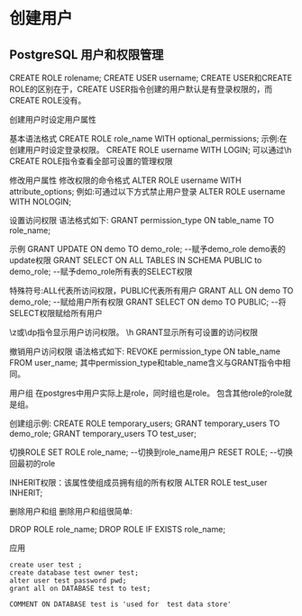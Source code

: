 # 创建用户

## PostgreSQL 用户和权限管理

CREATE ROLE rolename;
CREATE USER username;
CREATE USER和CREATE ROLE的区别在于，CREATE USER指令创建的用户默认是有登录权限的，而CREATE ROLE没有。

创建用户时设定用户属性

基本语法格式
CREATE ROLE role_name WITH optional_permissions;
示例:在创建用户时设定登录权限。
CREATE ROLE username WITH LOGIN;
可以通过\h CREATE ROLE指令查看全部可设置的管理权限


修改用户属性
修改权限的命令格式
ALTER ROLE username WITH attribute_options;
例如:可通过以下方式禁止用户登录
ALTER ROLE username WITH NOLOGIN;

设置访问权限
语法格式如下:
GRANT permission_type ON table_name TO role_name;

示例
GRANT UPDATE ON demo TO demo_role; --赋予demo_role demo表的update权限
GRANT SELECT ON ALL TABLES IN SCHEMA PUBLIC to demo_role; --赋予demo_role所有表的SELECT权限

特殊符号:ALL代表所访问权限，PUBLIC代表所有用户
GRANT ALL ON demo TO demo_role; --赋给用户所有权限
GRANT SELECT ON demo TO PUBLIC; --将SELECT权限赋给所有用户

\z或\dp指令显示用户访问权限。
\h GRANT显示所有可设置的访问权限

撤销用户访问权限
语法格式如下:
REVOKE permission_type ON table_name FROM user_name;
其中permission_type和table_name含义与GRANT指令中相同。

用户组
在postgres中用户实际上是role，同时组也是role。 包含其他role的role就是组。

创建组示例:
CREATE ROLE temporary_users;
GRANT temporary_users TO demo_role;
GRANT temporary_users TO test_user;

切换ROLE
SET ROLE role_name; --切换到role_name用户
RESET ROLE; --切换回最初的role


INHERIT权限：该属性使组成员拥有组的所有权限
ALTER ROLE test_user INHERIT;

删除用户和组
删除用户和组很简单:

DROP ROLE role_name;
DROP ROLE IF EXISTS role_name;



应用

```
create user test ;
create database test owner test;
alter user test password pwd;
grant all on DATABASE test to test;

COMMENT ON DATABASE test is 'used for  test data store'
```

